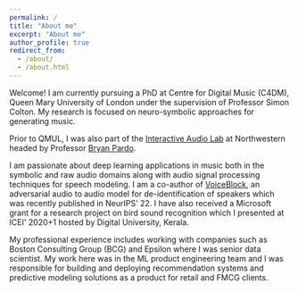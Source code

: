 ```yaml
---
permalink: /
title: "About me"
excerpt: "About me"
author_profile: true
redirect_from: 
  - /about/
  - /about.html
---
```


Welcome! I am currently pursuing a PhD at Centre for Digital Music (C4DM), Queen Mary University of London under the supervision of Professor Simon Colton. My research is focused on neuro-symbolic approaches for generating music.

Prior to QMUL, I was also part of the 
[Interactive Audio Lab](https://interactiveaudiolab.github.io/) at Northwestern
headed by Professor [Bryan Pardo](https://bryan-pardo.github.io/).

I am passionate about deep learning applications in music both in the symbolic and raw audio domains along with audio signal processing techniques for speech modeling. I am a co-author of [VoiceBlock](https://interactiveaudiolab.github.io/project/voiceblock.html), an adversarial audio to audio model for de-identification of speakers which was recently published in NeurIPS' 22. I have also received a Microsoft grant for a research project on bird sound recognition which I presented at ICEI' 2020+1 hosted by Digital University, Kerala.

My professional experience includes working with companies such as Boston Consulting Group (BCG) and Epsilon where I was senior data scientist. My work here was in the ML product engineering team and I was responsible for building and deploying recommendation systems and predictive modeling solutions as a product for retail and FMCG clients.
